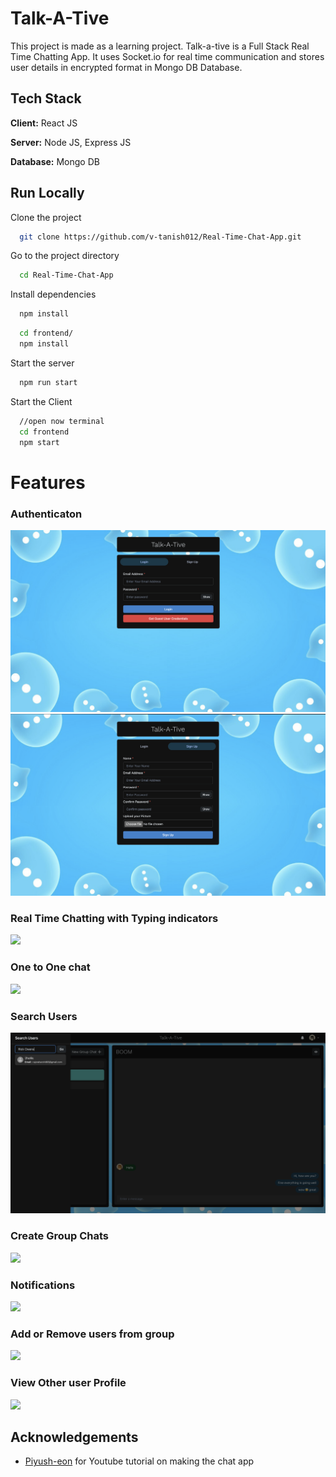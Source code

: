 
# Talk-A-Tive

This project is made as a learning project.
Talk-a-tive is a Full Stack Real Time Chatting App.
It uses Socket.io for real time communication and stores user details in encrypted format in Mongo DB Database.
## Tech Stack

**Client:** React JS

**Server:** Node JS, Express JS

**Database:** Mongo DB
  

## Run Locally

Clone the project

```bash
  git clone https://github.com/v-tanish012/Real-Time-Chat-App.git
```

Go to the project directory

```bash
  cd Real-Time-Chat-App
```

Install dependencies

```bash
  npm install
```

```bash
  cd frontend/
  npm install
```

Start the server

```bash
  npm run start
```
Start the Client

```bash
  //open now terminal
  cd frontend
  npm start
```

  
# Features

### Authenticaton
![](screenshots/login.png)
![](screenshots/signup.png)
### Real Time Chatting with Typing indicators
![](screenshots/typing.png)
### One to One chat
![](screenshots/oneToOne.png)
### Search Users
![](screenshots/searchUser.png)
### Create Group Chats
![](screenshots/groupCreate.png)
### Notifications 
![](screenshots/notification.png)
### Add or Remove users from group
![](screenshots/groupUpdate.png)
### View Other user Profile
![](screenshots/otherProfile.png)
## Acknowledgements

- [Piyush-eon](https://www.youtube.com/playlist?list=PLKhlp2qtUcSZsGkxAdgnPcHioRr-4guZf) for Youtube tutorial on making the chat app

  

